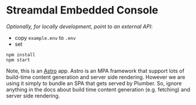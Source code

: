 # Streamdal Embedded Console

*Optionally, for locally development, point to an external API*:
* copy `example.env` to `.env`
* set 

```
npm install
npm start
```

Note, this is an [Astro](https://docs.astro.build/en/getting-started/) app. Astro is an MPA framework that support lots 
of build-time content generation and server side rendering. However we are using
it simply to bundle an SPA that gets served by Plumber. So, ignore anything in the docs about build time 
content generation (e.g. fetching) and server side rendering.

